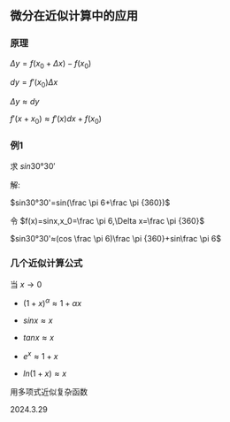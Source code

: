 ## 微分在近似计算中的应用

### 原理

$\Delta y=f(x_0+\Delta x)-f(x_0)$

$dy=f'(x_0)\Delta x$

$\Delta y≈dy$

$f'(x+x_0)≈f'(x)dx+f(x_0)$

### 例1

求 $sin30°30'$

解:

$sin30°30'=sin(\frac \pi 6+\frac \pi {360})$

令 $f(x)=sinx,x_0=\frac \pi 6,\Delta x=\frac \pi {360}$

$sin30°30'≈(cos \frac \pi 6)\frac \pi {360}+sin\frac \pi 6$

### 几个近似计算公式

当 $x→0$

* $(1+x)^\alpha≈1+\alpha x$

* $sinx≈x$

* $tanx≈x$

* $e^x≈1+x$

* $ln(1+x)≈x$

用多项式近似复杂函数

2024.3.29